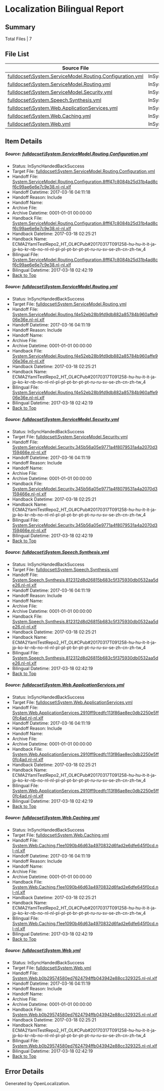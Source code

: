 # <a name='report-top'></a> Localization Bilingual Report

## Summary
 Total Files | 7

## File List
 Source File | Status | Details 
 ----------- | ------ | ------- 
 [fulldocset\System.ServiceModel.Routing.Configuration.yml](https://github.com/OpenLocalizationTestOrg/ECMA2YamlTestRepo2/blob/9a577bbd8ead778fd4723fbdbce691e69b3b14d4/fulldocset/System.ServiceModel.Routing.Configuration.yml) | InSyncHandedBackSuccess | [Details](#e768abe531b8ba42957c0ed9c4c9b9d33e0311b080883)
 [fulldocset\System.ServiceModel.Routing.yml](https://github.com/OpenLocalizationTestOrg/ECMA2YamlTestRepo2/blob/9a577bbd8ead778fd4723fbdbce691e69b3b14d4/fulldocset/System.ServiceModel.Routing.yml) | InSyncHandedBackSuccess | [Details](#cffa864561907b1cc0e6151ee10e039fc059c22e80893)
 [fulldocset\System.ServiceModel.Security.yml](https://github.com/OpenLocalizationTestOrg/ECMA2YamlTestRepo2/blob/9a577bbd8ead778fd4723fbdbce691e69b3b14d4/fulldocset/System.ServiceModel.Security.yml) | InSyncHandedBackSuccess | [Details](#87f028fb8f01e2b5ac90cd3249cc7fc13504170a80978)
 [fulldocset\System.Speech.Synthesis.yml](https://github.com/OpenLocalizationTestOrg/ECMA2YamlTestRepo2/blob/9a577bbd8ead778fd4723fbdbce691e69b3b14d4/fulldocset/System.Speech.Synthesis.yml) | InSyncHandedBackSuccess | [Details](#e4f6f5528c576e0acd4a68e3c37d7091d84f395981165)
 [fulldocset\System.Web.ApplicationServices.yml](https://github.com/OpenLocalizationTestOrg/ECMA2YamlTestRepo2/blob/9a577bbd8ead778fd4723fbdbce691e69b3b14d4/fulldocset/System.Web.ApplicationServices.yml) | InSyncHandedBackSuccess | [Details](#ec8e9c871354b60866d4d89fda4ff6cb487f612181272)
 [fulldocset\System.Web.Caching.yml](https://github.com/OpenLocalizationTestOrg/ECMA2YamlTestRepo2/blob/9a577bbd8ead778fd4723fbdbce691e69b3b14d4/fulldocset/System.Web.Caching.yml) | InSyncHandedBackSuccess | [Details](#103dd89bf7c16b59d402dae7a77e675b65026d2a81301)
 [fulldocset\System.Web.yml](https://github.com/OpenLocalizationTestOrg/ECMA2YamlTestRepo2/blob/9a577bbd8ead778fd4723fbdbce691e69b3b14d4/fulldocset/System.Web.yml) | InSyncHandedBackSuccess | [Details](#c531e92f50646b26b93988edd4ad61e1038a2fdf83689)

## Item Details
##### <a name='e768abe531b8ba42957c0ed9c4c9b9d33e0311b080883'></a> Source: [fulldocset\System.ServiceModel.Routing.Configuration.yml](https://github.com/OpenLocalizationTestOrg/ECMA2YamlTestRepo2/blob/9a577bbd8ead778fd4723fbdbce691e69b3b14d4/fulldocset/System.ServiceModel.Routing.Configuration.yml)
* Status: InSyncHandedBackSuccess
* Target File: [fulldocset\System.ServiceModel.Routing.Configuration.yml](https://github.com/OpenLocalizationTestOrg/ECMA2YamlTestRepo2.nl-nl/blob/f24207879a52ef50e7d202bcd4fcf772613f75be/fulldocset/System.ServiceModel.Routing.Configuration.yml)
* Handoff File: [System.ServiceModel.Routing.Configuration.8fff47c8084b25d31b4ad8cf6c99ae6e6e7c9e38.nl-nl.xlf](https://github.com/OpenLocalizationTestOrg/ECMA2YamlTestRepo2.handoff/blob/250a643c30b5c40d0f8208c3fa26e2aa00eef53a/ol-handoff/OpenLocalizationTestOrg/ECMA2YamlTestRepo2.nl-nl/master/fulldocset/System.ServiceModel.Routing.Configuration.8fff47c8084b25d31b4ad8cf6c99ae6e6e7c9e38.nl-nl.xlf)
* Handoff Datetime: 2017-03-16 04:11:18
* Handoff Reason: Include
* Handoff Name: 
* Archive File: 
* Archive Datetime: 0001-01-01 00:00:00
* Handback File: [System.ServiceModel.Routing.Configuration.8fff47c8084b25d31b4ad8cf6c99ae6e6e7c9e38.nl-nl.xlf](https://github.com/OpenLocalizationTestOrg/ECMA2YamlTestRepo2.handback/blob/cba9d420c39e0d098a75f8c130600d94012ef86d/ol-handback/OpenLocalizationTestOrg/ECMA2YamlTestRepo2.nl-nl/master/fulldocset/System.ServiceModel.Routing.Configuration.8fff47c8084b25d31b4ad8cf6c99ae6e6e7c9e38.nl-nl.xlf)
* Handback Datetime: 2017-03-18 02:25:21
* Handback Name: ECMA2YamlTestRepo2_HT_OL#CPub#20170317T091258-hu-hu-it-it-ja-jp-ko-kr-nb-no-nl-nl-pl-pl-pt-br-pt-pt-ru-ru-sv-se-zh-cn-zh-tw_4
* Bilingual File: [System.ServiceModel.Routing.Configuration.8fff47c8084b25d31b4ad8cf6c99ae6e6e7c9e38.nl-nl.xlf](https://github.com/OpenLocalizationTestOrg/ECMA2YamlTestRepo2.handback/blob/cba9d420c39e0d098a75f8c130600d94012ef86d/ol-handback/OpenLocalizationTestOrg/ECMA2YamlTestRepo2.nl-nl/master/fulldocset/System.ServiceModel.Routing.Configuration.8fff47c8084b25d31b4ad8cf6c99ae6e6e7c9e38.nl-nl.xlf)
* Bilingual Datetime: 2017-03-18 02:42:19
* [Back to Top](#report-top)

##### <a name='cffa864561907b1cc0e6151ee10e039fc059c22e80893'></a> Source: [fulldocset\System.ServiceModel.Routing.yml](https://github.com/OpenLocalizationTestOrg/ECMA2YamlTestRepo2/blob/9a577bbd8ead778fd4723fbdbce691e69b3b14d4/fulldocset/System.ServiceModel.Routing.yml)
* Status: InSyncHandedBackSuccess
* Target File: [fulldocset\System.ServiceModel.Routing.yml](https://github.com/OpenLocalizationTestOrg/ECMA2YamlTestRepo2.nl-nl/blob/f24207879a52ef50e7d202bcd4fcf772613f75be/fulldocset/System.ServiceModel.Routing.yml)
* Handoff File: [System.ServiceModel.Routing.f4e52eb28b9fd9db882a85784b960affe906e36e.nl-nl.xlf](https://github.com/OpenLocalizationTestOrg/ECMA2YamlTestRepo2.handoff/blob/250a643c30b5c40d0f8208c3fa26e2aa00eef53a/ol-handoff/OpenLocalizationTestOrg/ECMA2YamlTestRepo2.nl-nl/master/fulldocset/System.ServiceModel.Routing.f4e52eb28b9fd9db882a85784b960affe906e36e.nl-nl.xlf)
* Handoff Datetime: 2017-03-16 04:11:19
* Handoff Reason: Include
* Handoff Name: 
* Archive File: 
* Archive Datetime: 0001-01-01 00:00:00
* Handback File: [System.ServiceModel.Routing.f4e52eb28b9fd9db882a85784b960affe906e36e.nl-nl.xlf](https://github.com/OpenLocalizationTestOrg/ECMA2YamlTestRepo2.handback/blob/cba9d420c39e0d098a75f8c130600d94012ef86d/ol-handback/OpenLocalizationTestOrg/ECMA2YamlTestRepo2.nl-nl/master/fulldocset/System.ServiceModel.Routing.f4e52eb28b9fd9db882a85784b960affe906e36e.nl-nl.xlf)
* Handback Datetime: 2017-03-18 02:25:21
* Handback Name: ECMA2YamlTestRepo2_HT_OL#CPub#20170317T091258-hu-hu-it-it-ja-jp-ko-kr-nb-no-nl-nl-pl-pl-pt-br-pt-pt-ru-ru-sv-se-zh-cn-zh-tw_4
* Bilingual File: [System.ServiceModel.Routing.f4e52eb28b9fd9db882a85784b960affe906e36e.nl-nl.xlf](https://github.com/OpenLocalizationTestOrg/ECMA2YamlTestRepo2.handback/blob/cba9d420c39e0d098a75f8c130600d94012ef86d/ol-handback/OpenLocalizationTestOrg/ECMA2YamlTestRepo2.nl-nl/master/fulldocset/System.ServiceModel.Routing.f4e52eb28b9fd9db882a85784b960affe906e36e.nl-nl.xlf)
* Bilingual Datetime: 2017-03-18 02:42:19
* [Back to Top](#report-top)

##### <a name='87f028fb8f01e2b5ac90cd3249cc7fc13504170a80978'></a> Source: [fulldocset\System.ServiceModel.Security.yml](https://github.com/OpenLocalizationTestOrg/ECMA2YamlTestRepo2/blob/9a577bbd8ead778fd4723fbdbce691e69b3b14d4/fulldocset/System.ServiceModel.Security.yml)
* Status: InSyncHandedBackSuccess
* Target File: [fulldocset\System.ServiceModel.Security.yml](https://github.com/OpenLocalizationTestOrg/ECMA2YamlTestRepo2.nl-nl/blob/f24207879a52ef50e7d202bcd4fcf772613f75be/fulldocset/System.ServiceModel.Security.yml)
* Handoff File: [System.ServiceModel.Security.345b56a05e9771a4f8079531a4a2070d3159466e.nl-nl.xlf](https://github.com/OpenLocalizationTestOrg/ECMA2YamlTestRepo2.handoff/blob/250a643c30b5c40d0f8208c3fa26e2aa00eef53a/ol-handoff/OpenLocalizationTestOrg/ECMA2YamlTestRepo2.nl-nl/master/fulldocset/System.ServiceModel.Security.345b56a05e9771a4f8079531a4a2070d3159466e.nl-nl.xlf)
* Handoff Datetime: 2017-03-16 04:11:19
* Handoff Reason: Include
* Handoff Name: 
* Archive File: 
* Archive Datetime: 0001-01-01 00:00:00
* Handback File: [System.ServiceModel.Security.345b56a05e9771a4f8079531a4a2070d3159466e.nl-nl.xlf](https://github.com/OpenLocalizationTestOrg/ECMA2YamlTestRepo2.handback/blob/cba9d420c39e0d098a75f8c130600d94012ef86d/ol-handback/OpenLocalizationTestOrg/ECMA2YamlTestRepo2.nl-nl/master/fulldocset/System.ServiceModel.Security.345b56a05e9771a4f8079531a4a2070d3159466e.nl-nl.xlf)
* Handback Datetime: 2017-03-18 02:25:21
* Handback Name: ECMA2YamlTestRepo2_HT_OL#CPub#20170317T091258-hu-hu-it-it-ja-jp-ko-kr-nb-no-nl-nl-pl-pl-pt-br-pt-pt-ru-ru-sv-se-zh-cn-zh-tw_4
* Bilingual File: [System.ServiceModel.Security.345b56a05e9771a4f8079531a4a2070d3159466e.nl-nl.xlf](https://github.com/OpenLocalizationTestOrg/ECMA2YamlTestRepo2.handback/blob/cba9d420c39e0d098a75f8c130600d94012ef86d/ol-handback/OpenLocalizationTestOrg/ECMA2YamlTestRepo2.nl-nl/master/fulldocset/System.ServiceModel.Security.345b56a05e9771a4f8079531a4a2070d3159466e.nl-nl.xlf)
* Bilingual Datetime: 2017-03-18 02:42:19
* [Back to Top](#report-top)

##### <a name='e4f6f5528c576e0acd4a68e3c37d7091d84f395981165'></a> Source: [fulldocset\System.Speech.Synthesis.yml](https://github.com/OpenLocalizationTestOrg/ECMA2YamlTestRepo2/blob/9a577bbd8ead778fd4723fbdbce691e69b3b14d4/fulldocset/System.Speech.Synthesis.yml)
* Status: InSyncHandedBackSuccess
* Target File: [fulldocset\System.Speech.Synthesis.yml](https://github.com/OpenLocalizationTestOrg/ECMA2YamlTestRepo2.nl-nl/blob/f24207879a52ef50e7d202bcd4fcf772613f75be/fulldocset/System.Speech.Synthesis.yml)
* Handoff File: [System.Speech.Synthesis.812312d8d26815b683c5f375930db0532aa5de26.nl-nl.xlf](https://github.com/OpenLocalizationTestOrg/ECMA2YamlTestRepo2.handoff/blob/250a643c30b5c40d0f8208c3fa26e2aa00eef53a/ol-handoff/OpenLocalizationTestOrg/ECMA2YamlTestRepo2.nl-nl/master/fulldocset/System.Speech.Synthesis.812312d8d26815b683c5f375930db0532aa5de26.nl-nl.xlf)
* Handoff Datetime: 2017-03-16 04:11:19
* Handoff Reason: Include
* Handoff Name: 
* Archive File: 
* Archive Datetime: 0001-01-01 00:00:00
* Handback File: [System.Speech.Synthesis.812312d8d26815b683c5f375930db0532aa5de26.nl-nl.xlf](https://github.com/OpenLocalizationTestOrg/ECMA2YamlTestRepo2.handback/blob/cba9d420c39e0d098a75f8c130600d94012ef86d/ol-handback/OpenLocalizationTestOrg/ECMA2YamlTestRepo2.nl-nl/master/fulldocset/System.Speech.Synthesis.812312d8d26815b683c5f375930db0532aa5de26.nl-nl.xlf)
* Handback Datetime: 2017-03-18 02:25:21
* Handback Name: ECMA2YamlTestRepo2_HT_OL#CPub#20170317T091258-hu-hu-it-it-ja-jp-ko-kr-nb-no-nl-nl-pl-pl-pt-br-pt-pt-ru-ru-sv-se-zh-cn-zh-tw_4
* Bilingual File: [System.Speech.Synthesis.812312d8d26815b683c5f375930db0532aa5de26.nl-nl.xlf](https://github.com/OpenLocalizationTestOrg/ECMA2YamlTestRepo2.handback/blob/cba9d420c39e0d098a75f8c130600d94012ef86d/ol-handback/OpenLocalizationTestOrg/ECMA2YamlTestRepo2.nl-nl/master/fulldocset/System.Speech.Synthesis.812312d8d26815b683c5f375930db0532aa5de26.nl-nl.xlf)
* Bilingual Datetime: 2017-03-18 02:42:19
* [Back to Top](#report-top)

##### <a name='ec8e9c871354b60866d4d89fda4ff6cb487f612181272'></a> Source: [fulldocset\System.Web.ApplicationServices.yml](https://github.com/OpenLocalizationTestOrg/ECMA2YamlTestRepo2/blob/9a577bbd8ead778fd4723fbdbce691e69b3b14d4/fulldocset/System.Web.ApplicationServices.yml)
* Status: InSyncHandedBackSuccess
* Target File: [fulldocset\System.Web.ApplicationServices.yml](https://github.com/OpenLocalizationTestOrg/ECMA2YamlTestRepo2.nl-nl/blob/f24207879a52ef50e7d202bcd4fcf772613f75be/fulldocset/System.Web.ApplicationServices.yml)
* Handoff File: [System.Web.ApplicationServices.2910ff9cedfc113f86ae8ec0db2250e5ff0fc4ad.nl-nl.xlf](https://github.com/OpenLocalizationTestOrg/ECMA2YamlTestRepo2.handoff/blob/250a643c30b5c40d0f8208c3fa26e2aa00eef53a/ol-handoff/OpenLocalizationTestOrg/ECMA2YamlTestRepo2.nl-nl/master/fulldocset/System.Web.ApplicationServices.2910ff9cedfc113f86ae8ec0db2250e5ff0fc4ad.nl-nl.xlf)
* Handoff Datetime: 2017-03-16 04:11:19
* Handoff Reason: Include
* Handoff Name: 
* Archive File: 
* Archive Datetime: 0001-01-01 00:00:00
* Handback File: [System.Web.ApplicationServices.2910ff9cedfc113f86ae8ec0db2250e5ff0fc4ad.nl-nl.xlf](https://github.com/OpenLocalizationTestOrg/ECMA2YamlTestRepo2.handback/blob/cba9d420c39e0d098a75f8c130600d94012ef86d/ol-handback/OpenLocalizationTestOrg/ECMA2YamlTestRepo2.nl-nl/master/fulldocset/System.Web.ApplicationServices.2910ff9cedfc113f86ae8ec0db2250e5ff0fc4ad.nl-nl.xlf)
* Handback Datetime: 2017-03-18 02:25:21
* Handback Name: ECMA2YamlTestRepo2_HT_OL#CPub#20170317T091258-hu-hu-it-it-ja-jp-ko-kr-nb-no-nl-nl-pl-pl-pt-br-pt-pt-ru-ru-sv-se-zh-cn-zh-tw_4
* Bilingual File: [System.Web.ApplicationServices.2910ff9cedfc113f86ae8ec0db2250e5ff0fc4ad.nl-nl.xlf](https://github.com/OpenLocalizationTestOrg/ECMA2YamlTestRepo2.handback/blob/cba9d420c39e0d098a75f8c130600d94012ef86d/ol-handback/OpenLocalizationTestOrg/ECMA2YamlTestRepo2.nl-nl/master/fulldocset/System.Web.ApplicationServices.2910ff9cedfc113f86ae8ec0db2250e5ff0fc4ad.nl-nl.xlf)
* Bilingual Datetime: 2017-03-18 02:42:19
* [Back to Top](#report-top)

##### <a name='103dd89bf7c16b59d402dae7a77e675b65026d2a81301'></a> Source: [fulldocset\System.Web.Caching.yml](https://github.com/OpenLocalizationTestOrg/ECMA2YamlTestRepo2/blob/9a577bbd8ead778fd4723fbdbce691e69b3b14d4/fulldocset/System.Web.Caching.yml)
* Status: InSyncHandedBackSuccess
* Target File: [fulldocset\System.Web.Caching.yml](https://github.com/OpenLocalizationTestOrg/ECMA2YamlTestRepo2.nl-nl/blob/f24207879a52ef50e7d202bcd4fcf772613f75be/fulldocset/System.Web.Caching.yml)
* Handoff File: [System.Web.Caching.f1ee1090b46d63a4970832d6fad2e6dfe645f0cd.nl-nl.xlf](https://github.com/OpenLocalizationTestOrg/ECMA2YamlTestRepo2.handoff/blob/250a643c30b5c40d0f8208c3fa26e2aa00eef53a/ol-handoff/OpenLocalizationTestOrg/ECMA2YamlTestRepo2.nl-nl/master/fulldocset/System.Web.Caching.f1ee1090b46d63a4970832d6fad2e6dfe645f0cd.nl-nl.xlf)
* Handoff Datetime: 2017-03-16 04:11:19
* Handoff Reason: Include
* Handoff Name: 
* Archive File: 
* Archive Datetime: 0001-01-01 00:00:00
* Handback File: [System.Web.Caching.f1ee1090b46d63a4970832d6fad2e6dfe645f0cd.nl-nl.xlf](https://github.com/OpenLocalizationTestOrg/ECMA2YamlTestRepo2.handback/blob/cba9d420c39e0d098a75f8c130600d94012ef86d/ol-handback/OpenLocalizationTestOrg/ECMA2YamlTestRepo2.nl-nl/master/fulldocset/System.Web.Caching.f1ee1090b46d63a4970832d6fad2e6dfe645f0cd.nl-nl.xlf)
* Handback Datetime: 2017-03-18 02:25:21
* Handback Name: ECMA2YamlTestRepo2_HT_OL#CPub#20170317T091258-hu-hu-it-it-ja-jp-ko-kr-nb-no-nl-nl-pl-pl-pt-br-pt-pt-ru-ru-sv-se-zh-cn-zh-tw_4
* Bilingual File: [System.Web.Caching.f1ee1090b46d63a4970832d6fad2e6dfe645f0cd.nl-nl.xlf](https://github.com/OpenLocalizationTestOrg/ECMA2YamlTestRepo2.handback/blob/cba9d420c39e0d098a75f8c130600d94012ef86d/ol-handback/OpenLocalizationTestOrg/ECMA2YamlTestRepo2.nl-nl/master/fulldocset/System.Web.Caching.f1ee1090b46d63a4970832d6fad2e6dfe645f0cd.nl-nl.xlf)
* Bilingual Datetime: 2017-03-18 02:42:19
* [Back to Top](#report-top)

##### <a name='c531e92f50646b26b93988edd4ad61e1038a2fdf83689'></a> Source: [fulldocset\System.Web.yml](https://github.com/OpenLocalizationTestOrg/ECMA2YamlTestRepo2/blob/9a577bbd8ead778fd4723fbdbce691e69b3b14d4/fulldocset/System.Web.yml)
* Status: InSyncHandedBackSuccess
* Target File: [fulldocset\System.Web.yml](https://github.com/OpenLocalizationTestOrg/ECMA2YamlTestRepo2.nl-nl/blob/f24207879a52ef50e7d202bcd4fcf772613f75be/fulldocset/System.Web.yml)
* Handoff File: [System.Web.b0b29574580ed7624794ffb043942e88cc329325.nl-nl.xlf](https://github.com/OpenLocalizationTestOrg/ECMA2YamlTestRepo2.handoff/blob/250a643c30b5c40d0f8208c3fa26e2aa00eef53a/ol-handoff/OpenLocalizationTestOrg/ECMA2YamlTestRepo2.nl-nl/master/fulldocset/System.Web.b0b29574580ed7624794ffb043942e88cc329325.nl-nl.xlf)
* Handoff Datetime: 2017-03-16 04:11:19
* Handoff Reason: Include
* Handoff Name: 
* Archive File: 
* Archive Datetime: 0001-01-01 00:00:00
* Handback File: [System.Web.b0b29574580ed7624794ffb043942e88cc329325.nl-nl.xlf](https://github.com/OpenLocalizationTestOrg/ECMA2YamlTestRepo2.handback/blob/cba9d420c39e0d098a75f8c130600d94012ef86d/ol-handback/OpenLocalizationTestOrg/ECMA2YamlTestRepo2.nl-nl/master/fulldocset/System.Web.b0b29574580ed7624794ffb043942e88cc329325.nl-nl.xlf)
* Handback Datetime: 2017-03-18 02:25:21
* Handback Name: ECMA2YamlTestRepo2_HT_OL#CPub#20170317T091258-hu-hu-it-it-ja-jp-ko-kr-nb-no-nl-nl-pl-pl-pt-br-pt-pt-ru-ru-sv-se-zh-cn-zh-tw_4
* Bilingual File: [System.Web.b0b29574580ed7624794ffb043942e88cc329325.nl-nl.xlf](https://github.com/OpenLocalizationTestOrg/ECMA2YamlTestRepo2.handback/blob/cba9d420c39e0d098a75f8c130600d94012ef86d/ol-handback/OpenLocalizationTestOrg/ECMA2YamlTestRepo2.nl-nl/master/fulldocset/System.Web.b0b29574580ed7624794ffb043942e88cc329325.nl-nl.xlf)
* Bilingual Datetime: 2017-03-18 02:42:19
* [Back to Top](#report-top)


## Error Details

Generated by OpenLocalization.
